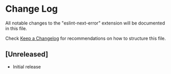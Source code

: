 # Change Log

All notable changes to the "eslint-next-error" extension will be documented in this file.

Check [Keep a Changelog](http://keepachangelog.com/) for recommendations on how to structure this file.

## [Unreleased]

- Initial release